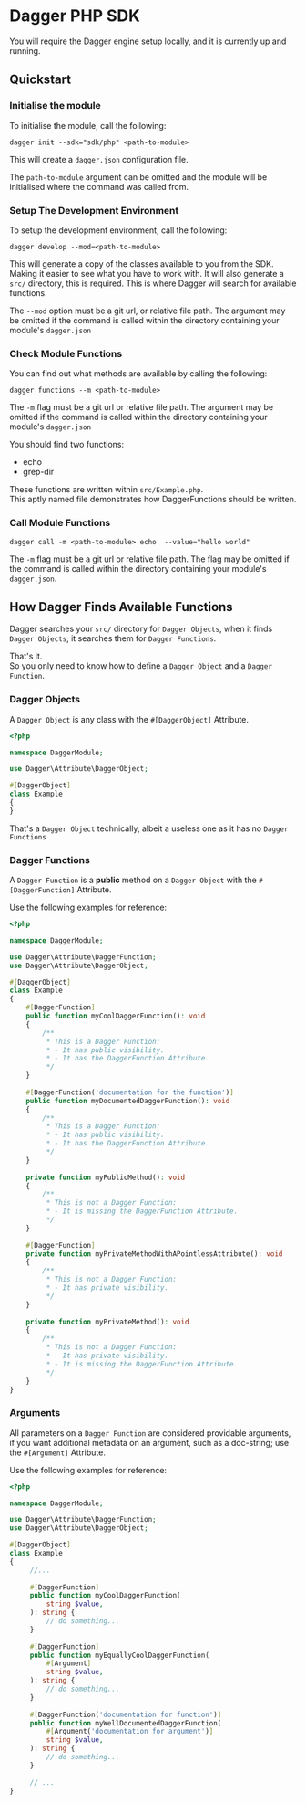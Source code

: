 # Dagger PHP SDK #

You will require the Dagger engine setup locally, and it is currently up and running.

## Quickstart ##

### Initialise the module ###

To initialise the module, call the following:

```
dagger init --sdk="sdk/php" <path-to-module>
```

This will create a `dagger.json` configuration file.

The `path-to-module` argument can be omitted and the module will be initialised where the command was called from.

### Setup The Development Environment ###

To setup the development environment, call the following:

```
dagger develop --mod=<path-to-module>
```

This will generate a copy of the classes available to you from the SDK. Making it easier to see what you have to work with. It will also generate a `src/` directory, this is required. This is where Dagger will search for available functions.

The `--mod` option must be a git url, or relative file path. The argument may be omitted if the command is called within the directory containing your module's `dagger.json` 

### Check Module Functions ###

You can find out what methods are available by calling the following:

```
dagger functions --m <path-to-module>
```

The `-m` flag must be a git url or relative file path. The argument may be omitted if the command is called within the directory containing your module's `dagger.json` 

You should find two functions:
- echo
- grep-dir

These functions are written within `src/Example.php`.  
This aptly named file demonstrates how DaggerFunctions should be written.


### Call Module Functions ###

```text
dagger call -m <path-to-module> echo  --value="hello world"
```

The `-m` flag must be a git url or relative file path. The flag may be omitted if the command is called within the directory containing your module's `dagger.json`.

## How Dagger Finds Available Functions ##

Dagger searches your `src/` directory for `Dagger Objects`, when it finds `Dagger Objects`, it searches them for `Dagger Functions`.

That's it.  
So you only need to know how to define a `Dagger Object` and a `Dagger Function`.

### Dagger Objects ###

A `Dagger Object` is any class with the `#[DaggerObject]` Attribute.

```php
<?php

namespace DaggerModule;

use Dagger\Attribute\DaggerObject;

#[DaggerObject]
class Example
{
}
```

That's a `Dagger Object` technically, albeit a useless one as it has no `Dagger Functions`

### Dagger Functions ###

A `Dagger Function` is a **public** method on a `Dagger Object` with the `#[DaggerFunction]` Attribute.

Use the following examples for reference:

```php
<?php

namespace DaggerModule;

use Dagger\Attribute\DaggerFunction;
use Dagger\Attribute\DaggerObject;

#[DaggerObject]
class Example
{
    #[DaggerFunction]
    public function myCoolDaggerFunction(): void
    {
        /**
         * This is a Dagger Function:
         * - It has public visibility.
         * - It has the DaggerFunction Attribute.
         */
    }
    
    #[DaggerFunction('documentation for the function')]
    public function myDocumentedDaggerFunction(): void
    {
        /**
         * This is a Dagger Function:
         * - It has public visibility.
         * - It has the DaggerFunction Attribute.
         */
    }
    
    private function myPublicMethod(): void
    {
        /**
         * This is not a Dagger Function:
         * - It is missing the DaggerFunction Attribute.
         */
    }
    
    #[DaggerFunction]
    private function myPrivateMethodWithAPointlessAttribute(): void
    {
        /**
         * This is not a Dagger Function:
         * - It has private visibility.
         */
    }
    
    private function myPrivateMethod(): void
    {
        /**
         * This is not a Dagger Function:
         * - It has private visibility.
         * - It is missing the DaggerFunction Attribute.
         */
    }
}
```

### Arguments ###

All parameters on a `Dagger Function` are considered providable arguments,
if you want additional metadata on an argument, such as a doc-string; 
use the `#[Argument]` Attribute.

Use the following examples for reference:

```php
<?php

namespace DaggerModule;

use Dagger\Attribute\DaggerFunction;
use Dagger\Attribute\DaggerObject;

#[DaggerObject]
class Example
{
     //...
     
     #[DaggerFunction]
     public function myCoolDaggerFunction(
         string $value,
     ): string {
         // do something...
     }
     
     #[DaggerFunction]
     public function myEquallyCoolDaggerFunction(
         #[Argument]
         string $value,
     ): string {
         // do something...
     }
     
     #[DaggerFunction('documentation for function')]
     public function myWellDocumentedDaggerFunction(
         #[Argument('documentation for argument')]
         string $value,
     ): string {
         // do something...
     }
     
     // ...
}
```
